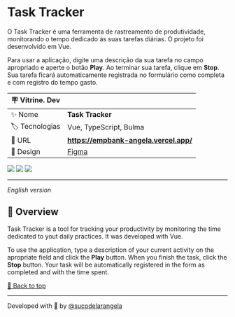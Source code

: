 <div id='top'>

# Task Tracker

</div>

<!-- _[Read it in English](#English)_ -->

O Task Tracker é uma ferramenta de rastreamento de produtividade, monitorando o tempo dedicado às suas tarefas diárias. O projeto foi desenvolvido em Vue.

Para usar a aplicação, digite uma descrição da sua tarefa no campo apropriado e aperte o botão **Play**. Ao terminar sua tarefa, clique em **Stop**. Sua tarefa ficará automaticamente registrada no formulário como completa e com registro do tempo gasto.

<!-- prettier-ignore -->
| 🪧 Vitrine. Dev |     |
| -------------- | --- |
| ✨ Nome        | **Task Tracker** |
| 🏷️ Tecnologias | Vue, TypeScript, Bulma |
| 🚀 URL         | **https://empbank-angela.vercel.app/** |
| 🎨 Design      | [Figma](https://www.figma.com/file/I5ctuYJN7TMTEQx5oL1wt3/Prova-Empbank) |

<div>
  <img src="https://img.shields.io/badge/vue-1a1a1a?style=for-the-badge&logo=vue.js&logoColor=4FC08D"/>
  <img src="https://img.shields.io/badge/typescript-3178C6?style=for-the-badge&logo=typescript&logoColor=white">
  <img src="https://img.shields.io/badge/bulma-ffffff?style=for-the-badge&logo=bulma&logoColor=00D1B2">
</div>

<!-- <a href='#top'>🔼 Voltar ao topo</a> -->

---

<div id="English">

_English version_

</div>

## 🔎 Overview

Task Tracker is a tool for tracking your productivity by monitoring the time dedicated to yout daily practices. It was developed with Vue.

To use the application, type a description of your current activity on the apropriate field and click the **Play** button. When you finish the task, click the **Stop** button. Your task will be automatically registered in the form as completed and with the time spent.

<a href='#top'>🔼 Back to top</a>

---

Developed with 🧡 by [@sucodelarangela](https://angelacaldas.vercel.app)
